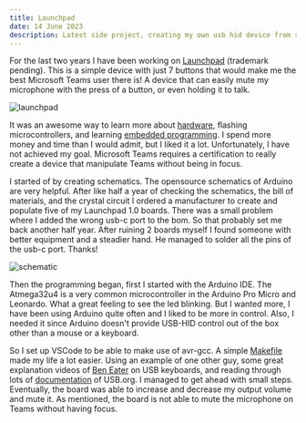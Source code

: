 ```yaml
---
title: Launchpad
date: 14 June 2023
description: Latest side project, creating my own usb hid device from scratch. 
---
```


For the last two years I have been working on [Launchpad](https://github.com/martijncasteel/launchpad) (trademark pending). This is a simple device with just 7 buttons that would make me the best Microsoft Teams user there is! A device that can easily mute my microphone with the press of a button, or even holding it to talk. 

![launchpad](/launchpad/image.jpeg)

It was an awesome way to learn more about [hardware](https://github.com/martijncasteel/launchpad/tree/main/pcb), flashing microcontrollers, and learning [embedded programming](https://github.com/martijncasteel/launchpad/tree/main/code). I spend more money and time than I would admit, but I liked it a lot. Unfortunately, I have not achieved my goal. Microsoft Teams requires a certification to really create a device that manipulate Teams without being in focus. 

I started of by creating schematics. The opensource schematics of Arduino are very helpful. After like half a year of checking the schematics, the bill of materials, and the crystal circuit I ordered a manufacturer to create and populate five of my Launchpad 1.0 boards. There was a small problem where I added the wrong usb-c port to the bom. So that probably set me back another half year. After ruining 2 boards myself I found someone with better equipment and a steadier hand. He managed to solder all the pins of the usb-c port. Thanks!

![schematic](/launchpad/schematic.jpg)

Then the programming began, first I started with the Arduino IDE. The Atmega32u4 is a very common microcontroller in the Arduino Pro Micro and Leonardo. What a great feeling to see the led blinking. But I wanted more, I have been using Arduino quite often and I liked to be more in control. Also, I needed it since Arduino doesn't provide USB-HID control out of the box other than a mouse or a keyboard.

So I set up VSCode to be able to make use of avr-gcc. A simple [Makefile](https://github.com/martijncasteel/launchpad/blob/main/code/Makefile) made my life a lot easier. Using an example of one other guy, some great explanation videos of [Ben Eater](https://www.youtube.com/watch?v=2lPzTU-3ONI) on USB keyboards, and reading through lots of [documentation](https://github.com/martijncasteel/launchpad/tree/main/code/docs) of USB.org. I managed to get ahead with small steps. Eventually, the board was able to increase and decrease my output volume and mute it. As mentioned, the board is not able to mute the microphone on Teams without having focus.